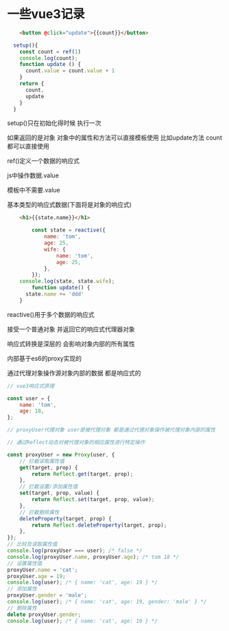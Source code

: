 
# 一些vue3记录

```html
    <button @click="update">{{count}}</button>
```

```js
  setup(){
    const count = ref(1)
    console.log(count);
    function update () {
      count.value = count.value + 1
    }
    return {
      count,
      update
    }
  }
```

setup()只在初始化得时候 执行一次

如果返回的是对象 对象中的属性和方法可以直接模板使用 比如update方法 count都可以直接使用

ref()定义一个数据的响应式

js中操作数据.value

模板中不需要.value

基本类型的响应式数据(下面将是对象的响应式)

```html
    <h1>{{state.name}}</h1>
```

```js
		const state = reactive({
			name: 'tom',
			age: 25,
			wife: {
				name: 'tom',
				age: 25,
			},
		});
    console.log(state, state.wife);
		function update() {
      state.name += 'ddd'
    }
```

reactive()用于多个数据的响应式

接受一个普通对象 并返回它的响应式代理器对象

响应式转换是深层的 会影响对象内部的所有属性

内部基于es6的proxy实现的

通过代理对象操作源对象内部的数据 都是响应式的

```js
// vue3响应式原理

const user = {
	name: 'tom',
	age: 18,
};

// proxyUser代理对象 user是被代理对象 都是通过代理对象操作被代理对象内部的属性

// 通过Reflect动态对被代理对象的相应属性进行特定操作

const proxyUser = new Proxy(user, {
	// 拦截读取属性值
	get(target, prop) {
		return Reflect.get(target, prop);
	},
	// 拦截设置/添加属性值
	set(target, prop, value) {
		return Reflect.set(target, prop, value);
	},
	// 拦截删除属性
	deleteProperty(target, prop) {
		return Reflect.deleteProperty(target, prop);
	},
});
// 比较及读取属性值
console.log(proxyUser === user); /* false */
console.log(proxyUser.name, proxyUser.age); /* tom 18 */
// 设置属性值
proxyUser.name = 'cat';
proxyUser.age = 19;
console.log(user); /* { name: 'cat', age: 19 } */
// 添加属性
proxyUser.gender = 'male';
console.log(user); /* { name: 'cat', age: 19, gender: 'male' } */
// 删除属性
delete proxyUser.gender;
console.log(user); /* { name: 'cat', age: 19 } */
```










